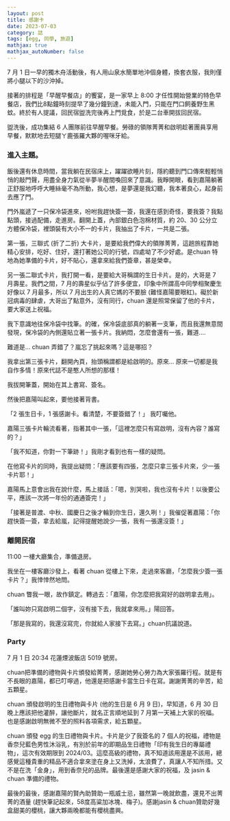 ```yaml
---
layout: post
title: 感謝卡
date: 2023-07-03
category: 誌
tags: [egg, 同學, 旅遊]
mathjax: true
mathjax_autoNumber: false
---
```


7 月 1 日一早的獨木舟活動後，有人用山泉水簡單地沖個身體，換套衣服，我則僅將小腿以下的沙沖掉。

接著的排程是「早醒早餐店」的饗宴，是一家早上 8:00 才任性開始營業的特色早餐店，我們比8點鐘時刻提早了幾分鐘到達，未能入門，只能在門口飼養野生黑蚊。終於有人提議，回民宿盥洗完後再上門覓食，於是二台車開拔回民宿。

盥洗後，成功集結 6 人團隊前往早醒早餐。勞碌的領隊菁菁和啟明趁著團員享用早餐，默默地去短腿ㄚ鹿張羅大夥的喔咪牙給。

<!--more-->

### 進入主題。

飯後還有休息時間，當我躺在民宿床上，躍躍欲睡片刻，隱約聽到門口傳來輕輕悄悄的敲門聲，用盡全身力氣從半夢半醒間喚回來了意識。我睜開眼，看到嘉陽躺著正舒服地呼呼大睡絲毫不為所動，我心想，是夢還是我幻聽，我本著良心，起身前去應了門。

門外嵐遞了一只保冷袋進來，吩咐我趕快簽一簽，我還在感到奇怪，要我簽？我點點頭，接過配備，走進房。翻開上蓋，內部銀白色泡棉材質，約 20、30 公分立方體保冷袋，裡頭裝有大小不一的卡片，我抽出了卡片，一共是二張。

第一張，三聯式 (折了二折) 大卡片，是要給我們偉大的領隊菁菁，這趟旅程靠她精心安排，吃好、住好，還打著她公司的行號，四處坳了不少好處。是chuan 特地為她準備的卡片，好不貼心，還拿來給我們簽章，甚是榮幸。

另一張二聯式卡片，我打開一看，是要給大哥稱謂的生日卡片。是的，大哥是 7 月壽星。我們之間，7 月的壽星似乎佔了許多便宜，印象中所謂高中同學相聚慶生好像以 7 月最多，所以 7 月出生的人真它媽的不要臉 (難怪嘉陽要眼紅)。礙於新冠病毒的肆虐，大哥出了點意外，沒有同行，chuan 還是照常保留了他的卡片，要大家送上祝福。

我下意識地往保冷袋中找筆。的確，保冷袋底部真的躺著一支筆，而且我還無意間發現，保冷袋的內側還貼立著一張卡片。我納悶，怎麼會還有一張，難道….

難道是… chuan 弄錯了？嵐忘了挑起來嗎？這是哪招？

我拿出第三張卡片，翻開內頁，抬頭稱謂都是給啟明的。原來… 原來一切都是我自作多情！原來代誌不是憨人所想的那樣！

我拔開筆蓋，開始在其上書寫、簽名。

然後把嘉陽叫起來，要他接著背書。

「2 張生日卡，1 張感謝卡。看清楚，不要簽錯了！」 我叮囑他。

嘉陽三張卡片輪流看著，指著其中一張，「這裡怎麼只有寫啟明，沒有內容？誰寫的？」

「我不知道，你對一下筆跡！」我剛才看到也有一樣的疑問。

在他寫卡片的同時，我提出疑問：「應該要有四張，怎麼只拿三張卡片來，少一張卡片耶！」

嘉陽馬上意會出我在說什麼，馬上接話：「嗯，別哭啦，我也沒有卡片！以後要公平，應該一次將一年份的通通簽完！」

「接著是普渡、中秋、國慶日之後才輪到你生日，還久咧！」我催促著嘉陽：「你趕快簽一簽，拿去給嵐，記得提醒她說少一張，我有一張還沒簽！」

### 離開民宿

11:00 一樓大廳集合，準備退房。

我坐在一樓客廳沙發上，看著 chuan 從樓上下來，走過來客廳，「怎麼我少簽一張卡片？」我悻悻然地問。

chuan 瞥我一眼，故作鎮定。轉過去：「嘉陽，你怎麼把我寫好的啟明拿去用」。

「誰叫妳只寫啟明二個字，沒有接下去，我就拿來用。」陽回答。

「那是我寫的，我還沒寫完，你就給人家接下去寫。」chuan抗議說道。

### Party

7 月 1 日 20:34 花蓮煙波飯店 5019 號房。

chuan把準備的禮物與卡片頒發給菁菁，感謝她勞心勞力為大家張羅行程。就是有不長眼的嘉陽，都已叮嚀過，他還是把感謝卡當生日卡在寫。謝謝菁菁的辛苦，給五顆星。

chuan 頒發啟明的生日禮物與卡片 (他的生日是 6 月 9 日)，早知道，6 月 30 日晚上應該把他灌醉，讓他斷片，就名正言順地延到 7 月第一天補上大家的祝福。也是感謝啟明無微不至的照料各項需求，給五顆星。

chuan 頒發 egg 的生日禮物與卡片。卡片是少了我簽名的 7 個人的祝福，禮物是香奈兒藍色男性沐浴乳，有別於前年的即期品生日禮物「印有我生日的專屬禮物」，這次有效期限到 2024/03。這麼高級的禮物，真不知道該用還是不該用，總感覺這種貴重的精品不適合拿來塗在身上又洗掉，太浪費了，真讓人不知所措。又不是在洗「金身」，用到香奈兒的品牌。最後還是感謝大家的祝福，及 jasin & chuan 準備的禮物。

最後的最後，感謝嘉陽的賢內助贊助一瓶威士忌，雖然第一晚就飲盡，還見不出菁菁的酒量 (趕快筆記起來，58度高粱加冰塊、梅子)。感謝jasin & chuan贊助好幾盒甜美的櫻桃，讓大夥兩晚都能有櫻桃盡興。
